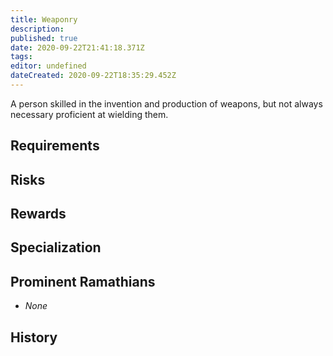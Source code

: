 ```yaml
---
title: Weaponry
description: 
published: true
date: 2020-09-22T21:41:18.371Z
tags: 
editor: undefined
dateCreated: 2020-09-22T18:35:29.452Z
---
```


A person skilled in the invention and production of weapons, but not always necessary proficient at wielding them.

## Requirements

## Risks

## Rewards

## Specialization

## Prominent Ramathians

- *None*

## History

